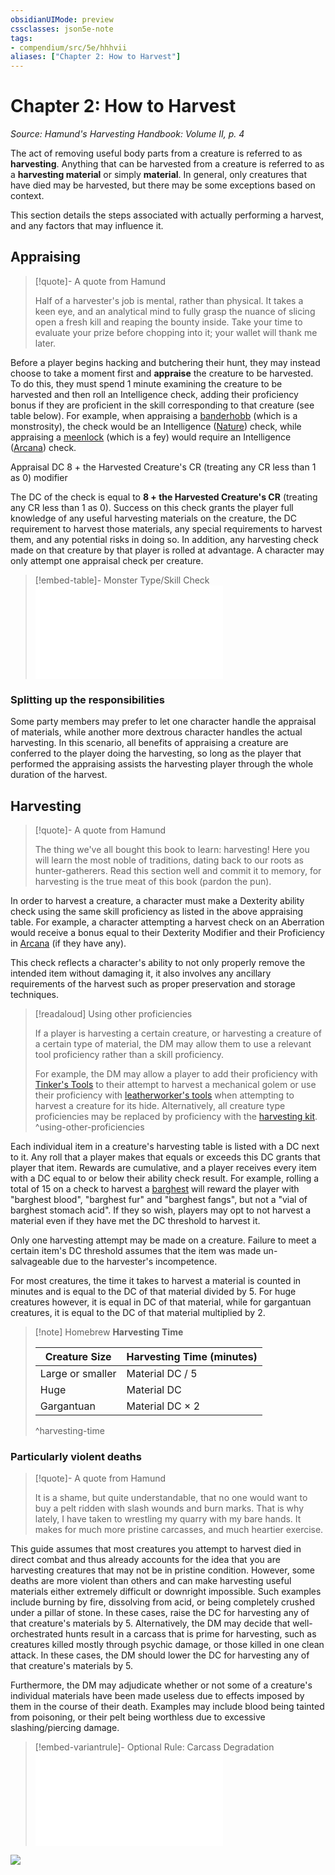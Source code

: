 ```yaml
---
obsidianUIMode: preview
cssclasses: json5e-note
tags:
- compendium/src/5e/hhhvii
aliases: ["Chapter 2: How to Harvest"]
---
```

# Chapter 2: How to Harvest
*Source: Hamund's Harvesting Handbook: Volume II, p. 4* 

The act of removing useful body parts from a creature is referred to as **harvesting**. Anything that can be harvested from a creature is referred to as a **harvesting material** or simply **material**. In general, only creatures that have died may be harvested, but there may be some exceptions based on context.

This section details the steps associated with actually performing a harvest, and any factors that may influence it.

## Appraising

> [!quote]- A quote from Hamund  
> 
> Half of a harvester's job is mental, rather than physical. It takes a keen eye, and an analytical mind to fully grasp the nuance of slicing open a fresh kill and reaping the bounty inside. Take your time to evaluate your prize before chopping into it; your wallet will thank me later.

Before a player begins hacking and butchering their hunt, they may instead choose to take a moment first and **appraise** the creature to be harvested. To do this, they must spend 1 minute examining the creature to be harvested and then roll an Intelligence check, adding their proficiency bonus if they are proficient in the skill corresponding to that creature (see table below). For example, when appraising a [banderhobb](compendium/bestiary/monstrosity/banderhobb-mpmm.md) (which is a monstrosity), the check would be an Intelligence ([Nature](/compendium/rules/skills.md#Nature)) check, while appraising a [meenlock](compendium/bestiary/fey/meenlock-mpmm.md) (which is a fey) would require an Intelligence ([Arcana](/compendium/rules/skills.md#Arcana)) check.

Appraisal DC 8 + the Harvested Creature's CR (treating any CR less than 1 as 0)  modifier


The DC of the check is equal to **8 + the Harvested Creature's CR** (treating any CR less than 1 as 0). Success on this check grants the player full knowledge of any useful harvesting materials on the creature, the DC requirement to harvest those materials, any special requirements to harvest them, and any potential risks in doing so. In addition, any harvesting check made on that creature by that player is rolled at advantage. A character may only attempt one appraisal check per creature.

> [!embed-table]- Monster Type/Skill Check
> ![Monster Type/Skill Check](compendium/tables/monster-type-skill-check-hhhvi.md)

### Splitting up the responsibilities

Some party members may prefer to let one character handle the appraisal of materials, while another more dextrous character handles the actual harvesting. In this scenario, all benefits of appraising a creature are conferred to the player doing the harvesting, so long as the player that performed the appraising assists the harvesting player through the whole duration of the harvest.

## Harvesting

> [!quote]- A quote from Hamund  
> 
> The thing we've all bought this book to learn: harvesting! Here you will learn the most noble of traditions, dating back to our roots as hunter-gatherers. Read this section well and commit it to memory, for harvesting is the true meat of this book (pardon the pun).

In order to harvest a creature, a character must make a Dexterity ability check using the same skill proficiency as listed in the above appraising table. For example, a character attempting a harvest check on an Aberration would receive a bonus equal to their Dexterity Modifier and their Proficiency in [Arcana](/compendium/rules/skills.md#Arcana) (if they have any).

This check reflects a character's ability to not only properly remove the intended item without damaging it, it also involves any ancillary requirements of the harvest such as proper preservation and storage techniques.

> [!readaloud] Using other proficiencies
> 
> If a player is harvesting a certain creature, or harvesting a creature of a certain type of material, the DM may allow them to use a relevant tool proficiency rather than a skill proficiency.
> 
> For example, the DM may allow a player to add their proficiency with [Tinker's Tools](compendium/items/tinkers-tools.md) to their attempt to harvest a mechanical golem or use their proficiency with [leatherworker's tools](compendium/items/leatherworkers-tools.md) when attempting to harvest a creature for its hide. Alternatively, all creature type proficiencies may be replaced by proficiency with the [harvesting kit](compendium/items/harvesting-kit-hhhvi.md).
^using-other-proficiencies

Each individual item in a creature's harvesting table is listed with a DC next to it. Any roll that a player makes that equals or exceeds this DC grants that player that item. Rewards are cumulative, and a player receives every item with a DC equal to or below their ability check result. For example, rolling a total of 15 on a check to harvest a [barghest](compendium/bestiary/fiend/barghest-mpmm.md) will reward the player with "barghest blood", "barghest fur" and "barghest fangs", but not a "vial of barghest stomach acid". If they so wish, players may opt to not harvest a material even if they have met the DC threshold to harvest it.

Only one harvesting attempt may be made on a creature. Failure to meet a certain item's DC threshold assumes that the item was made un-salvageable due to the harvester's incompetence.

For most creatures, the time it takes to harvest a material is counted in minutes and is equal to the DC of that material divided by 5. For huge creatures however, it is equal in DC of that material, while for gargantuan creatures, it is equal to the DC of that material multiplied by 2.

> [!note] Homebrew
> **Harvesting Time**
> 
> | Creature Size | Harvesting Time (minutes) |
> |---------------|---------------------------|
> | Large or smaller | Material DC / 5 |
> | Huge | Material DC |
> | Gargantuan | Material DC × 2 |
> ^harvesting-time

### Particularly violent deaths

> [!quote]- A quote from Hamund  
> 
> It is a shame, but quite understandable, that no one would want to buy a pelt ridden with slash wounds and burn marks. That is why lately, I have taken to wrestling my quarry with my bare hands. It makes for much more pristine carcasses, and much heartier exercise.

This guide assumes that most creatures you attempt to harvest died in direct combat and thus already accounts for the idea that you are harvesting creatures that may not be in pristine condition. However, some deaths are more violent than others and can make harvesting useful materials either extremely difficult or downright impossible. Such examples include burning by fire, dissolving from acid, or being completely crushed under a pillar of stone. In these cases, raise the DC for harvesting any of that creature's materials by 5. Alternatively, the DM may decide that well-orchestrated hunts result in a carcass that is prime for harvesting, such as creatures killed mostly through psychic damage, or those killed in one clean attack. In these cases, the DM should lower the DC for harvesting any of that creature's materials by 5.

Furthermore, the DM may adjudicate whether or not some of a creature's individual materials have been made useless due to effects imposed by them in the course of their death. Examples may include blood being tainted from poisoning, or their pelt being worthless due to excessive slashing/piercing damage.

> [!embed-variantrule]- Optional Rule: Carcass Degradation
> ![Optional Rule: Carcass Degradation](/compendium/rules/variant-rules/optional-rule-carcass-degradation-hhhvi.md)

![](https://raw.githubusercontent.com/TheGiddyLimit/homebrew/master/_img/HHH/HHHVI/HowToHarvest.webp#center)
